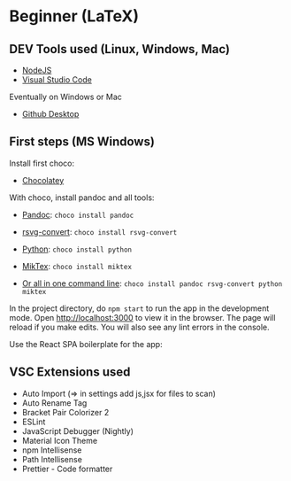 # Beginner (LaTeX)

## DEV Tools used (Linux, Windows, Mac)

- [NodeJS](https://nodejs.org/)
- [Visual Studio Code](https://code.visualstudio.com/)

Eventually on Windows or Mac

- [Github Desktop](https://desktop.github.com/)

## First steps (MS Windows)

Install first choco:

- [Chocolatey](https://chocolatey.org/)

With choco, install pandoc and all tools:

- [Pandoc](https://pandoc.org/): `choco install pandoc`
- [rsvg-convert](https://wiki.gnome.org/Projects/LibRsvg): `choco install rsvg-convert`
- [Python](https://www.python.org/): `choco install python`
- [MikTex](https://miktex.org/): `choco install miktex`

- [Or all in one command line](https://pandoc.org/installing.html): `choco install pandoc rsvg-convert python miktex`



In the project directory, do `npm start` to run the app in the development mode.
Open [http://localhost:3000](http://localhost:3000) to view it in the browser. The page will reload if you make edits. You will also see any lint errors in the console.

Use the React SPA boilerplate for the app:

## VSC Extensions used

- Auto Import (=> in settings add js,jsx for files to scan)
- Auto Rename Tag
- Bracket Pair Colorizer 2
- ESLint
- JavaScript Debugger (Nightly)
- Material Icon Theme
- npm Intellisense
- Path Intellisense
- Prettier - Code formatter
